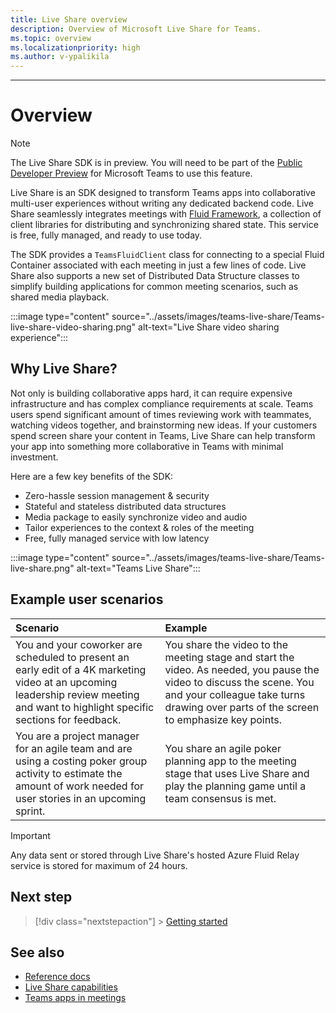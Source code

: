 ```yaml
---
title: Live Share overview
description: Overview of Microsoft Live Share for Teams.
ms.topic: overview
ms.localizationpriority: high
ms.author: v-ypalikila
---
```


---

# Overview

> [!Note]
> The Live Share SDK is in preview. You will need to be part of the [Public Developer Preview](../resources/dev-preview/developer-preview-intro.md) for Microsoft Teams to use this feature.

Live Share is an SDK designed to transform Teams apps into collaborative multi-user experiences without writing any dedicated backend code. Live Share seamlessly integrates meetings with [Fluid Framework](https://fluidframework.com/), a collection of client libraries for distributing and synchronizing shared state. This service is free, fully managed, and ready to use today.

The SDK provides a `TeamsFluidClient` class for connecting to a special Fluid Container associated with each meeting in just a few lines of code. Live Share also supports a new set of Distributed Data Structure classes to simplify building applications for common meeting scenarios, such as shared media playback.

:::image type="content" source="../assets/images/teams-live-share/Teams-live-share-video-sharing.png" alt-text="Live Share video sharing experience":::

## Why Live Share?

Not only is building collaborative apps hard, it can require expensive infrastructure and has complex compliance requirements at scale. Teams users spend significant amount of times reviewing work with teammates, watching videos together, and brainstorming new ideas. If your customers spend screen share your content in Teams, Live Share can help transform your app into something more collaborative in Teams with minimal investment.

Here are a few key benefits of the SDK:

- Zero-hassle session management & security
- Stateful and stateless distributed data structures
- Media package to easily synchronize video and audio
- Tailor experiences to the context & roles of the meeting
- Free, fully managed service with low latency

:::image type="content" source="../assets/images/teams-live-share/Teams-live-share.png" alt-text="Teams Live Share":::

## Example user scenarios

| Scenario                                                                                                                                                                            | Example                                                                                                                                                                                                        |
| :---------------------------------------------------------------------------------------------------------------------------------------------------------------------------------- | :------------------------------------------------------------------------------------------------------------------------------------------------------------------------------------------------------------- |
| You and your coworker are scheduled to present an early edit of a 4K marketing video at an upcoming leadership review meeting and want to highlight specific sections for feedback. | You share the video to the meeting stage and start the video. As needed, you pause the video to discuss the scene. You and your colleague take turns drawing over parts of the screen to emphasize key points. |
| You are a project manager for an agile team and are using a costing poker group activity to estimate the amount of work needed for user stories in an upcoming sprint.              | You share an agile poker planning app to the meeting stage that uses Live Share and play the planning game until a team consensus is met.                                                                      |

> [!Important]
> Any data sent or stored through Live Share's hosted Azure Fluid Relay service is stored for maximum of 24 hours.

## Next step

> [!div class="nextstepaction"] > [Getting started](teams-live-share-getting-started.md)

## See also

- [Reference docs](https://www.github.com/microsoft/live-share-sdk)
- [Live Share capabilities](teams-apps-in-meetings.md)
- [Teams apps in meetings](teams-apps-in-meetings.md)
